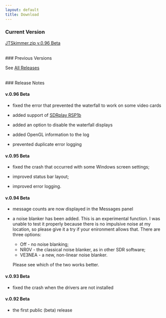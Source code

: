 ```yaml
---
layout: default
title: Download
---
```


### Current Version

[JTSkimmer.zip v.0.96 Beta](https://github.com/VE3NEA/JTSkimmer/releases/download/v.0.96-beta/JTSkimmer.zip)

<br>
### Previous Versions

See [All Releases](https://github.com/VE3NEA/JTSkimmer/releases)

<br>
### Release Notes

#### v.0.96 Beta

- fixed the error that prevented the waterfall to work on some video cards

- added support of [SDRplay RSP1b](https://www.sdrplay.com/rsp1b/)

- added an option to disable the waterfall displays

- added OpenGL information to the log

- prevented duplicate error logging

#### v.0.95 Beta

- fixed the crash that occurred with some Windows screen settings;

- improved status bar layout;

- improved error logging.

#### v.0.94 Beta

- message counts are now displayed in the Messages panel
  
- a noise blanker  has been added. This is an experimental function. I was unable to test
  it properly because there is no impulsive noise at my location, so please give it a try
  if your enironment allows that. There are three options:
  - Off - no noise blanking;
  - NR0V - the classical noise blanker, as in other SDR software;
  - VE3NEA - a new, non-linear noise blanker.

  Please see which of the two works better.

#### v.0.93 Beta

- fixed the crash when the drivers are not installed

#### v.0.92 Beta

- the first public (beta) release
